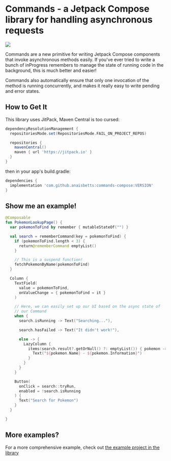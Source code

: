 # Commands - a Jetpack Compose library for handling asynchronous requests

[![](https://jitpack.io/v/anaisbetts/commands-compose.svg)](https://jitpack.io/#anaisbetts/commands-compose)


Commands are a new primitive for writing Jetpack Compose components that invoke asynchronous methods easily. If you've ever tried to write a bunch of inProgress remembers to manage the state of running code in the background, this is much better and easier!

Commands also automatically ensure that only one invocation of the method is running concurrently, and makes it really easy to write pending and error states.

## How to Get It

This library uses JitPack, Maven Central is too cursed:

```gradle
dependencyResolutionManagement {
  repositoriesMode.set(RepositoriesMode.FAIL_ON_PROJECT_REPOS)

  repositories {
    mavenCentral()
    maven { url 'https://jitpack.io' }
  }
}
```

then in your app's build.gradle:

```gradle
dependencies {
  implementation 'com.github.anaisbetts:commands-compose:VERSION'
}
```

## Show me an example!

```kotlin
@Composable
fun PokemonLookupPage() {
  var pokemonToFind by remember { mutableStateOf("") }

  val search = rememberCommand(key = pokemonToFind) {
    if (pokemonToFind.length < 3) {
      return@rememberCommand emptyList()
    }

    // This is a suspend function!
    fetchPokemonByName(pokemonToFind)
  }

  Column {
    TextField(
      value = pokemonToFind,
      onValueChange = { pokemonToFind = it }
    )

    // Here, we can easily set up our UI based on the async state of
    // our Command
    when {
      search.isRunning -> Text("Searching..."),

      search.hasFailed -> Text("It didn't work!"),

      else -> {
        LazyColumn {
          items(search.result?.getOrNull() ?: emptyList()) { pokemon ->
            Text("${pokemon.Name} - ${pokemon.Information}")
          }
        }
      }
    }

    Button(
      onClick = search::tryRun,
      enabled = !search.isRunning
    ) {
      Text("Search for Pokemon")
    }
  }

}
```

## More examples?

For a more comprehensive example, check out [the example project in the library](https://github.com/anaisbetts/commands-compose/blob/main/example/src/main/java/dev/anais/commands/example/MainActivity.kt)
